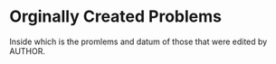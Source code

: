 # Orginally Created Problems
Inside which is the promlems and datum of those that were edited by AUTHOR.
